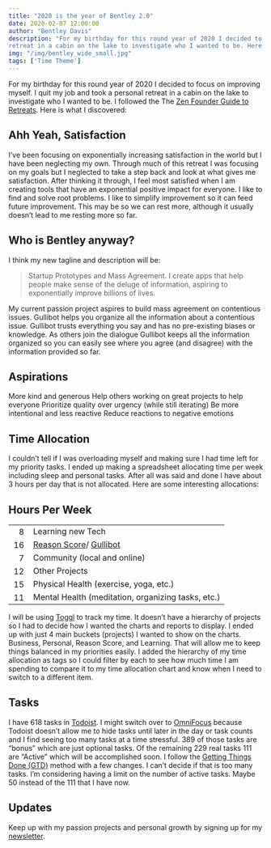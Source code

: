 ```yaml
---
title: "2020 is the year of Bentley 2.0"
date: 2020-02-07 12:00:00
author: "Bentley Davis"
description: "For my birthday for this round year of 2020 I decided to focus on improving myself. I quit my job and took a personal
retreat in a cabin on the lake to investigate who I wanted to be. Here is what I discovered:"
img: "/img/bentley_wide_small.jpg"
tags: ['Time Theme']
---
```

For my birthday for this round year of 2020 I decided to focus on improving myself. I quit my job and took a personal
retreat in a cabin on the lake to investigate who I wanted to be. I followed the The [Zen Founder Guide to Retreats](https://zenfounder.com/product/zen-founder-guide-founder-retreats/). Here
is what I discovered:
## Ahh Yeah, Satisfaction
I’ve been focusing on exponentially increasing satisfaction in the world but I have been neglecting my own. Through much
of this retreat I was focusing on my goals but I neglected to take a step back and look at what gives me satisfaction.
After thinking it through, I feel most satisfied when I am creating tools that have an exponential positive impact for
everyone. I like to find and solve root problems. I like to simplify improvement so it can feed future improvement. This
may be so we can rest more, although it usually doesn’t lead to me resting more so far.
## Who is Bentley anyway?
I think my new tagline and description will be:
> Startup Prototypes and Mass Agreement.
> I create apps that help people make sense of the deluge of information, aspiring to exponentially improve billions of
> lives.

My current passion project aspires to build mass agreement on contentious issues. Gullibot helps you organize all the
information about a contentious issue. Gullibot trusts everything you say and has no pre-existing biases or knowledge.
As others join the dialogue Gullibot keeps all the information organized so you can easily see where you agree (and
disagree) with the information provided so far.
## Aspirations
More kind and generous
Help others working on great projects to help everyone
Prioritize quality over urgency (while still iterating)
Be more intentional and less reactive
Reduce reactions to negative emotions
## Time Allocation
I couldn’t tell if I was overloading myself and making sure I had time left for my priority tasks. I ended up making a
spreadsheet allocating time per week including sleep and personal tasks. After all was said and done I have about 3
hours per day that is not allocated. Here are some interesting allocations:

<style>
    .hours-column {
        text-align: right;
        padding: 0 10px;
    }
</style>

## Hours Per Week
<table>
    <tbody>
        <tr><td class="hours-column"> 8</td><td>Learning new Tech</td></tr>
        <tr><td class="hours-column">16</td><td><a href="https://ReasonScore.com">Reason Score</a>/ <a href="https://Gullibot.com">Gullibot</a></td></tr>
        <tr><td class="hours-column"> 7</td><td>Community (local and online)</td></tr>
        <tr><td class="hours-column">12</td><td>Other Projects</td></tr>
        <tr><td class="hours-column">15</td><td>Physical Health (exercise, yoga, etc.)</td></tr>
        <tr><td class="hours-column">11</td><td>Mental Health (meditation, organizing tasks, etc.)</td></tr>
    </tbody>
</table>

I will be using [Toggl](https://toggl.com/) to track my time. It doesn’t have a hierarchy of projects so I had to decide how I wanted the
charts and reports to display. I ended up with just 4 main buckets (projects) I wanted to show on the charts. Business,
Personal, Reason Score, and Learning. That will allow me to keep things balanced in my priorities easily. I added the
hierarchy of my time allocation as tags so I could filter by each to see how much time I am spending to compare it to my
time allocation chart and know when I need to switch to a different item.
## Tasks
I have 618 tasks in [Todoist](https://todoist.com/). I might switch over to [OmniFocus](https://www.omnigroup.com/omnifocus/) because Todoist doesn’t allow me to hide tasks until later
in the day or task counts and I find seeing too many tasks at a time stressful.
389 of those tasks are “bonus” which are just optional tasks. Of the remaining 229 real tasks 111 are “Active” which
will be accomplished soon. I follow the [Getting Things Done (GTD)](https://gettingthingsdone.com/) method with a few changes. I can’t decide if that is
too many tasks. I’m considering having a limit on the number of active tasks. Maybe 50 instead of the 111 that I have
now.
## Updates
Keep up with my passion projects and personal growth by signing up for my <a href="/updates">newsletter</a>.